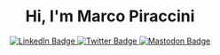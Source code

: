 <h1 align="center">Hi, I'm Marco Piraccini</h1>

<div id="badges" align="center">
  <a href="https://www.linkedin.com/in/marcopiraccini/">
    <img src="https://img.shields.io/badge/LinkedIn-blue?style=for-the-badge&logo=linkedin&logoColor=white" alt="LinkedIn Badge"/>
  </a>
  <a href="https://twitter.com/marcopiraccini">
    <img src="https://img.shields.io/badge/Twitter-blue?style=for-the-badge&logo=twitter&logoColor=white" alt="Twitter Badge"/>
  </a>
  <a rel="me" href="https://fosstodon.org/@marcopiraccini">
    <img src="https://img.shields.io/badge/Mastodon-blue?style=for-the-badge&logo=mastodon&logoColor=white" alt="Mastodon Badge"/>
  </a>
</div>

